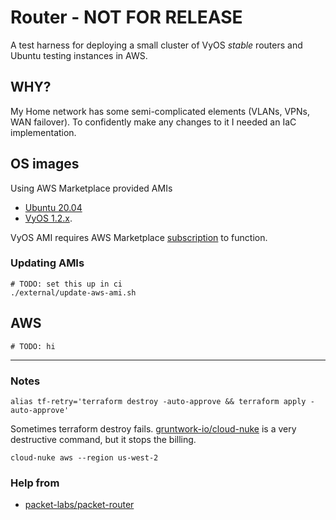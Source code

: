 # Router - NOT FOR RELEASE

A test harness for deploying a small cluster of VyOS _stable_ routers
and Ubuntu testing instances in AWS.

## WHY?

My Home network has some semi-complicated elements (VLANs, VPNs, WAN failover).
To confidently make any changes to it I needed an IaC implementation.

## OS images

Using AWS Marketplace provided AMIs

- [Ubuntu 20.04](https://aws.amazon.com/marketplace/pp/prodview-iftkyuwv2sjxi)
- [VyOS 1.2.x](https://aws.amazon.com/marketplace/pp/prodview-6i4irz5gqfkru).

VyOS AMI requires AWS Marketplace
[subscription](https://aws.amazon.com/marketplace/server/procurement?productId=9c9395f4-e891-4577-82e9-a6d5bccfb3c9) to function.

### Updating AMIs

```shell
# TODO: set this up in ci
./external/update-aws-ami.sh
```

## AWS

```shell
# TODO: hi
```

---

### Notes

```shell
alias tf-retry='terraform destroy -auto-approve && terraform apply -auto-approve'
```

Sometimes terraform destroy fails.
[gruntwork-io/cloud-nuke](https://github.com/gruntwork-io/cloud-nuke) is a very
destructive command, but it stops the billing.

```shell
cloud-nuke aws --region us-west-2
```

### Help from

- [packet-labs/packet-router](https://github.com/packet-labs/packet-router)
